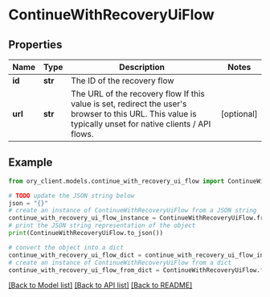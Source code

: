 # ContinueWithRecoveryUiFlow


## Properties

Name | Type | Description | Notes
------------ | ------------- | ------------- | -------------
**id** | **str** | The ID of the recovery flow | 
**url** | **str** | The URL of the recovery flow  If this value is set, redirect the user&#39;s browser to this URL. This value is typically unset for native clients / API flows. | [optional] 

## Example

```python
from ory_client.models.continue_with_recovery_ui_flow import ContinueWithRecoveryUiFlow

# TODO update the JSON string below
json = "{}"
# create an instance of ContinueWithRecoveryUiFlow from a JSON string
continue_with_recovery_ui_flow_instance = ContinueWithRecoveryUiFlow.from_json(json)
# print the JSON string representation of the object
print(ContinueWithRecoveryUiFlow.to_json())

# convert the object into a dict
continue_with_recovery_ui_flow_dict = continue_with_recovery_ui_flow_instance.to_dict()
# create an instance of ContinueWithRecoveryUiFlow from a dict
continue_with_recovery_ui_flow_from_dict = ContinueWithRecoveryUiFlow.from_dict(continue_with_recovery_ui_flow_dict)
```
[[Back to Model list]](../README.md#documentation-for-models) [[Back to API list]](../README.md#documentation-for-api-endpoints) [[Back to README]](../README.md)


